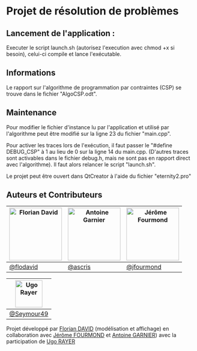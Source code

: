 # Projet de résolution de problèmes

## Lancement de l'application :
Executer le script launch.sh (autorisez l'execution avec chmod +x si besoin), celui-ci compile et lance l'exécutable.

## Informations
Le rapport sur l'algorithme de programmation par contraintes (CSP) se trouve dans le fichier "AlgoCSP.odt".

## Maintenance
Pour modifier le fichier d'instance lu par l'application et utilisé par l'algorithme peut être modifié sur la ligne 23 du fichier "main.cpp".

Pour activer les traces lors de l'exécution, il faut passer le "#define DEBUG_CSP" à 1 au lieu de 0 sur la ligne 14 du main.cpp. (D'autres traces sont activables dans le fichier debug.h, mais ne sont pas en rapport direct avec l'algorithme). Il faut alors relancer le script "launch.sh".

Le projet peut être ouvert dans QtCreator à l'aide du fichier "eternity2.pro"

## Auteurs et Contributeurs

[<img alt="Florian David"   src="https://avatars0.githubusercontent.com/u/11854849" width="140">](https://flodavid.github.io) | [<img alt="Antoine Garnier" src="https://avatars0.githubusercontent.com/u/15716032" width="140">](https://github.com/ascris) | [<img alt="Jérôme Fourmond" src="https://avatars0.githubusercontent.com/u/15089371" width="140">](https://github.com/jfourmond) |
-----------------------------------------|-------------------------------------------|---------------------------------------|
[@flodavid](https://github.com/flodavid) | [@ascris](https://github.com/ascris) | [@jfourmond](https://github.com/jfourmond) | 

 [<img alt="Ugo Rayer" src="https://avatars0.githubusercontent.com/u/11867755" width="72">](https://github.com/seymour49) |
-----------------------------------------|
[@Seymour49](https://github.com/seymour49) |
  
Projet développé par [Florian DAVID](https://github.com/flodavid) (modélisation et affichage) en collaboration avec [Jérôme FOURMOND](https://github.com/jfourmond) et [Antoine GARNIER](https://github.com/ascris)) avec la participation de [Ugo RAYER](https://github.com/seymour49)
